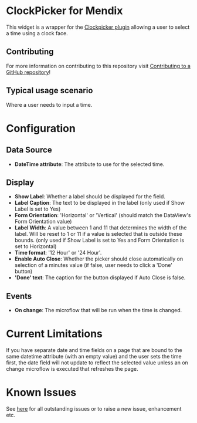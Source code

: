 # ClockPicker for Mendix

This widget is a wrapper for the [Clockpicker plugin](http://weareoutman.github.io/clockpicker/)  allowing a user to select a time using a clock face.

## Contributing

For more information on contributing to this repository visit [Contributing to a GitHub repository](https://world.mendix.com/display/howto50/Contributing+to+a+GitHub+repository)!

## Typical usage scenario

Where a user needs to input a time.

# Configuration

## Data Source
- **DateTime attribute**: The attribute to use for the selected time.

## Display
- **Show Label**: Whether a label should be displayed for the field.
- **Label Caption**: The text to be displayed in the label (only used if Show Label is set to Yes)
- **Form Orientation**: 'Horizontal' or 'Vertical' (should match the DataView's Form Orientation value)
- **Label Width**: A value between 1 and 11 that determines the width of the label. Will be reset to 1 or 11 if a value is selected that is outside these bounds. (only used if Show Label is set to Yes and Form Orientation is set to Horizontal)
- **Time format**: '12 Hour' or '24 Hour'.
- **Enable Auto Close**: Whether the picker should close automatically on selection of a minutes value (if false, user needs to click a 'Done' button)
- **'Done' text**: The caption for the button displayed if Auto Close is false.

## Events
- **On change**: The microflow that will be run when the time is changed.

# Current Limitations
If you have separate date and time fields on a page that are bound to the same datetime attribute (with an empty value) and the user sets the time first, the date field will not update to reflect the selected value unless an on change microflow is executed that refreshes the page.

# Known Issues

See [here](https://github.com/AuraQ/ClockPickerForMendix/issues) for all outstanding issues or to raise a new issue, enhancement etc.